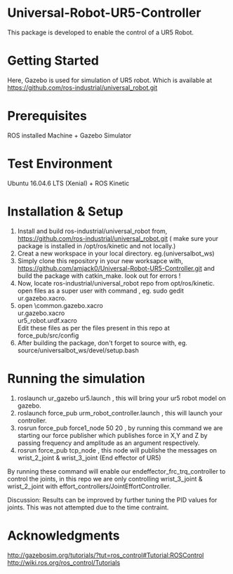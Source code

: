 # Universal-Robot-UR5-Controller
This package is developed to enable the control of a UR5 Robot.
# Getting Started
Here, Gazebo is used for simulation of UR5 robot. Which is available at https://github.com/ros-industrial/universal_robot.git
# Prerequisites
ROS installed Machine + Gazebo Simulator
# Test Environment
Ubuntu 16.04.6 LTS (Xenial) + ROS Kinetic

# Installation & Setup
1. Install and build  ros-industrial/universal_robot from, https://github.com/ros-industrial/universal_robot.git ( make sure your package is installed in /opt/ros/kinetic and not locally.)
2. Creat a new workspace in your local directory. eg.(universalbot_ws)
3. Simply clone this repository in your new worksapce with, https://github.com/amjack0/Universal-Robot-UR5-Controller.git and build the package with catkin_make. look out for errors !
4. Now, locate ros-industrial/universal_robot repo from opt/ros/kinetic. open files as a super user with command , eg. sudo gedit ur.gazebo.xacro.
5. open
   \common.gazebo.xacro\
   ur.gazebo.xacro\
   ur5_robot.urdf.xacro\
   Edit these files as per the files present in this repo at force_pub/src/config
6. After building the package, don't forget to source with, eg. source/universalbot_ws/devel/setup.bash

# Running the simulation
1. roslaunch ur_gazebo ur5.launch , this will bring your ur5 robot model on gazebo.
2. roslaunch force_pub urm_robot_controller.launch , this will launch your controller.
3. rosrun force_pub force1_node 50 20 , by running this command we are starting our force publisher which publishes force in X,Y and Z by passing frequency and amplitude as an argument respectively.
4. rosrun force_pub tcp_node , this node will publishe the messages on wrist_2_joint & wrist_3_joint (End effector of UR5)

By running these command will enable our endeffector_frc_trq_controller to control the joints, in this repo we are only controlling wrist_3_joint & wrist_2_joint with effort_controllers/JointEffortController. 

Discussion: Results can be improved by further tuning the PID values for joints. This was not attempted due to the time contraint.

# Acknowledgments
http://gazebosim.org/tutorials/?tut=ros_control#Tutorial:ROSControl \
http://wiki.ros.org/ros_control/Tutorials
